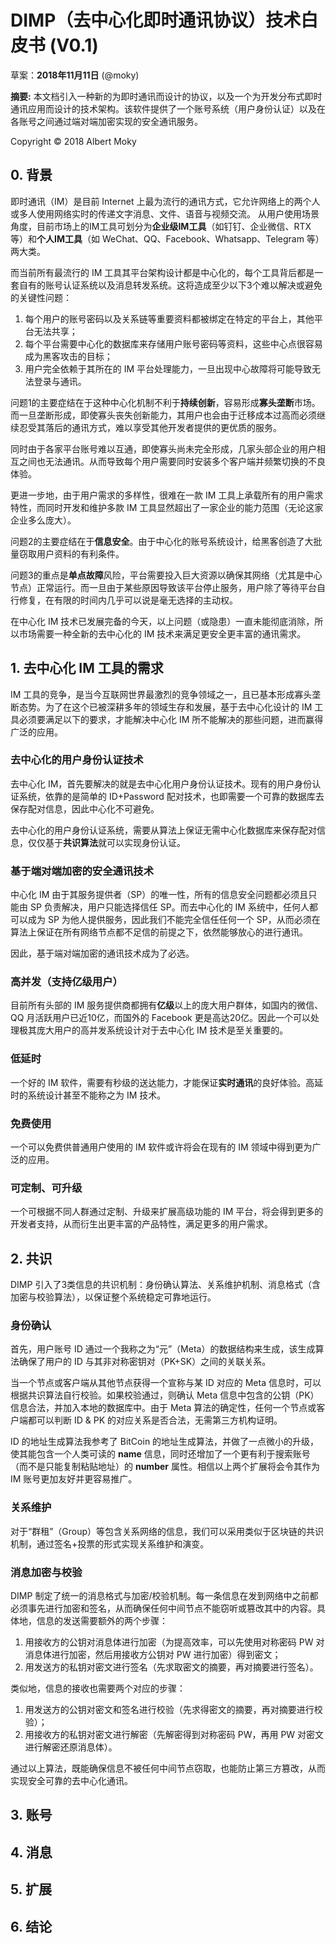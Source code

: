 # DIMP（去中心化即时通讯协议）技术白皮书 (V0.1)

草案：**2018年11月11日** (@moky)

**摘要:** 本文档引入一种新的为即时通讯而设计的协议，以及一个为开发分布式即时通讯应用而设计的技术架构。该软件提供了一个账号系统（用户身份认证）以及在各账号之间通过端对端加密实现的安全通讯服务。

Copyright &copy; 2018 Albert Moky

## 0. 背景
即时通讯（IM）是目前 Internet 上最为流行的通讯方式，它允许网络上的两个人或多人使用网络实时的传递文字消息、文件、语音与视频交流。
从用户使用场景角度，目前市场上的IM工具可划分为**企业级IM工具**（如钉钉、企业微信、RTX 等）和**个人IM工具**（如 WeChat、QQ、Facebook、Whatsapp、Telegram 等）两大类。

而当前所有最流行的 IM 工具其平台架构设计都是中心化的，每个工具背后都是一套自有的账号认证系统以及消息转发系统。这将造成至少以下3个难以解决或避免的关键性问题：

1. 每个用户的账号密码以及关系链等重要资料都被绑定在特定的平台上，其他平台无法共享；
2. 每个平台需要中心化的数据库来存储用户账号密码等资料，这些中心点很容易成为黑客攻击的目标；
3. 用户完全依赖于其所在的 IM 平台处理能力，一旦出现中心故障将可能导致无法登录与通讯。

问题1的主要症结在于这种中心化机制不利于**持续创新**，容易形成**寡头垄断**市场。而一旦垄断形成，即使寡头丧失创新能力，其用户也会由于迁移成本过高而必须继续忍受其落后的通讯方式，难以享受其他开发者提供的更优质的服务。

同时由于各家平台账号难以互通，即使寡头尚未完全形成，几家头部企业的用户相互之间也无法通讯。从而导致每个用户需要同时安装多个客户端并频繁切换的不良体验。

更进一步地，由于用户需求的多样性，很难在一款 IM 工具上承载所有的用户需求特性，而同时开发和维护多款 IM 工具显然超出了一家企业的能力范围（无论这家企业多么庞大）。

问题2的主要症结在于**信息安全**。由于中心化的账号系统设计，给黑客创造了大批量窃取用户资料的有利条件。

问题3的重点是**单点故障**风险，平台需要投入巨大资源以确保其网络（尤其是中心节点）正常运行。而一旦由于某些原因导致该平台停止服务，用户除了等待平台自行修复，在有限的时间内几乎可以说是毫无选择的主动权。

在中心化 IM 技术已发展完备的今天，以上问题（或隐患）一直未能彻底消除，所以市场需要一种全新的去中心化的 IM 技术来满足更安全更丰富的通讯需求。

## 1. 去中心化 IM 工具的需求
IM 工具的竞争，是当今互联网世界最激烈的竞争领域之一，且已基本形成寡头垄断态势。为了在这个已被深耕多年的领域生存和发展，基于去中心化设计的 IM 工具必须要满足以下的要求，才能解决中心化 IM 所不能解决的那些问题，进而赢得广泛的应用。

### 去中心化的用户身份认证技术
去中心化 IM，首先要解决的就是去中心化用户身份认证技术。现有的用户身份认证系统，依靠的是简单的 ID+Password 配对技术，也即需要一个可靠的数据库去保存配对信息，因此中心化不可避免。

去中心化的用户身份认证系统，需要从算法上保证无需中心化数据库来保存配对信息，仅仅基于**共识算法**就可以实现身份认证。

### 基于端对端加密的安全通讯技术
中心化 IM 由于其服务提供者（SP）的唯一性，所有的信息安全问题都必须且只能由 SP 负责解决，用户只能选择信任 SP。而去中心化的 IM 系统中，任何人都可以成为 SP 为他人提供服务，因此我们不能完全信任任何一个 SP，从而必须在算法上保证在所有网络节点都不足信的前提之下，依然能够放心的进行通讯。

因此，基于端对端加密的通讯技术成为了必选。

### 高并发（支持亿级用户）
目前所有头部的 IM 服务提供商都拥有**亿级**以上的庞大用户群体，如国内的微信、QQ 月活跃用户已近10亿，而国外的 Facebook 更是高达20亿。因此一个可以处理极其庞大用户的高并发系统设计对于去中心化 IM 技术是至关重要的。

### 低延时
一个好的 IM 软件，需要有秒级的送达能力，才能保证**实时通讯**的良好体验。高延时的系统设计甚至不能称之为 IM 技术。

### 免费使用
一个可以免费供普通用户使用的 IM 软件或许将会在现有的 IM 领域中得到更为广泛的应用。

### 可定制、可升级
一个可根据不同人群通过定制、升级来扩展高级功能的 IM 平台，将会得到更多的开发者支持，从而衍生出更丰富的产品特性，满足更多的用户需求。

## 2. 共识
DIMP 引入了3类信息的共识机制：身份确认算法、关系维护机制、消息格式（含加密与校验算法），以保证整个系统稳定可靠地运行。

### 身份确认
首先，用户账号 ID 通过一个我称之为“元”（Meta）的数据结构来生成，该生成算法确保了用户的 ID 与其非对称密钥对（PK+SK）之间的关联关系。

当一个节点或客户端从其他节点获得一个宣称与某 ID 对应的 Meta 信息时，可以根据共识算法自行校验。如果校验通过，则确认 Meta 信息中包含的公钥（PK）信息合法，并加入本地的数据库中。由于 Meta 算法的确定性，任何一个节点或客户端都可以判断 ID & PK 的对应关系是否合法，无需第三方机构证明。

ID 的地址生成算法我参考了 BitCoin 的地址生成算法，并做了一点微小的升级，使其能包含一个人类可读的 **name** 信息，同时还增加了一个更有利于搜索账号（而不是只能复制粘贴地址）的 **number** 属性。相信以上两个扩展将会令其作为 IM 账号更加友好并更容易推广。

### 关系维护
对于“群租”（Group）等包含关系网络的信息，我们可以采用类似于区块链的共识机制，通过签名+投票的形式实现关系维护和演变。

### 消息加密与校验
DIMP 制定了统一的消息格式与加密/校验机制。每一条信息在发到网络中之前都必须事先进行加密和签名，从而确保任何中间节点不能窃听或篡改其中的内容。具体地，信息的发送需要额外的两个步骤：

1. 用接收方的公钥对消息体进行加密（为提高效率，可以先使用对称密码 PW 对消息体进行加密，然后用接收方公钥对 PW 进行加密）得到密文；
2. 用发送方的私钥对密文进行签名（先求取密文的摘要，再对摘要进行签名）。

类似地，信息的接收也需要两个对应的步骤：

1. 用发送方的公钥对密文和签名进行校验（先求得密文的摘要，再对摘要进行校验）；
2. 用接收方的私钥对密文进行解密（先解密得到对称密码 PW，再用 PW 对密文进行解密还原消息体）。

通过以上算法，既能确保信息不被任何中间节点窃取，也能防止第三方篡改，从而实现安全可靠的去中心化通讯。

## 3. 账号
## 4. 消息
## 5. 扩展
## 6. 结论

